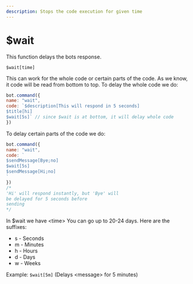 ```yaml
---
description: Stops the code execution for given time
---
```


# $wait

This function delays the bots response.

```text
$wait[time]
```

This can work for the whole code or certain parts of the code. As we know, it code will be read from bottom to top. To delay the whole code we do:

```javascript
bot.command({
name: "wait",
code: `$description[This will respond in 5 seconds]
$title[hi]
$wait[5s]` // since $wait is at bottom, it will delay whole code
})
```

To delay certain parts of the code we do:

```javascript
bot.command({
name: "wait",
code: `
$sendMessage[Bye;no]
$wait[5s]
$sendMessage[Hi;no]
`
})
/*
'Hi' will respond instantly, but 'Bye' will
be delayed for 5 seconds before
sending
*/
```

In $wait we have &lt;time&gt; You can go up to 20-24 days. Here are the suffixes:

* s - Seconds
* m - Minutes
* h - Hours
* d - Days
* w - Weeks

Example: `$wait[5m]` \(Delays &lt;message&gt; for 5 minutes\)

